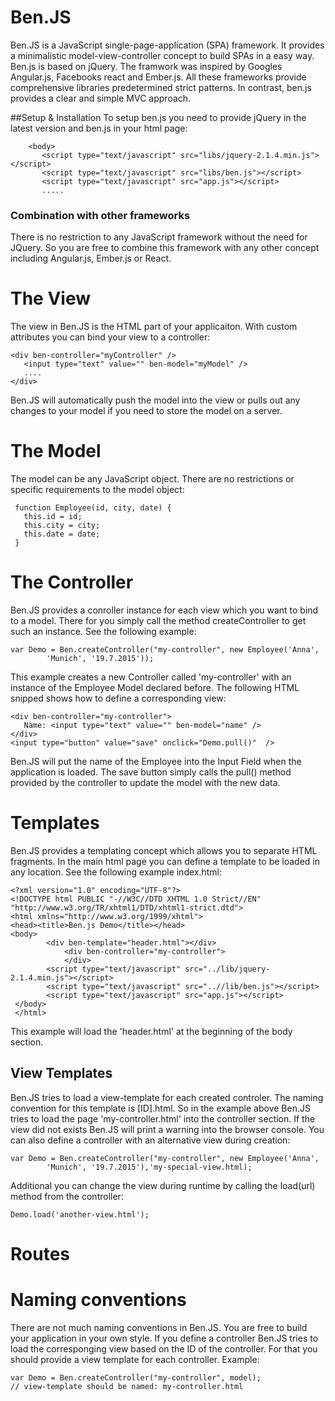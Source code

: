 # Ben.JS

Ben.JS is a JavaScript single-page-application (SPA) framework. It provides a minimalistic model-view-controller 
concept to build SPAs in a easy way. Ben.js is based on jQuery. The framwork was inspired by Googles Angular.js, 
Facebooks react and Ember.js. All these frameworks provide comprehensive libraries predetermined strict patterns. 
In contrast, ben.js provides a clear and simple MVC approach.

##Setup & Installation
To setup ben.js you need to provide jQuery in the latest version and ben.js in your html page:

    	<body>
    	   <script type="text/javascript" src="libs/jquery-2.1.4.min.js"></script>
    	   <script type="text/javascript" src="libs/ben.js"></script>
    	   <script type="text/javascript" src="app.js"></script>
    	   .....

### Combination with other frameworks
There is no restriction to any JavaScript framework without the need for JQuery. So you are free to combine this framework with any other concept including Angular.js, Ember.js or React.




# The View

The view in Ben.JS is the HTML part of your applicaiton. With custom attributes you can bind your view to a controller:

    <div ben-controller="myController" />
       <input type="text" value="" ben-model="myModel" />
       ....
    </div>
    
Ben.JS will automatically push the model into the view or pulls out any changes to your model if you need to store the model on a server.

# The Model

The model can be any JavaScript object. There are no restrictions or specific requirements to the model object:

    
     function Employee(id, city, date) {
       this.id = id;
	   this.city = city;
       this.date = date;
     }

# The Controller

Ben.JS provides a conroller instance for each view which you want to bind to a model. There for you simply call the method createController to get such an instance. See the following example:

    var Demo = Ben.createController("my-controller", new Employee('Anna',
    		'Munich', '19.7.2015'));


This example creates a new Controller called 'my-controller' with an instance of the Employee Model declared before. The following HTML snipped shows how to define a corresponding view:

    <div ben-controller="my-controller">
       Name: <input type="text" value="" ben-model="name" />
    </div>	
    <input type="button" value="save" onclick="Demo.pull()"  />

Ben.JS will put the name of the Employee into the Input Field when the application is loaded. The save button simply calls the pull() method provided by the controller to update the model with the new data.

# Templates
Ben.JS provides a templating concept which allows you to separate HTML fragments. In the main html page you can define
a template to be loaded in any location. See the following example index.html:

    <?xml version="1.0" encoding="UTF-8"?>
    <!DOCTYPE html PUBLIC "-//W3C//DTD XHTML 1.0 Strict//EN"
    "http://www.w3.org/TR/xhtml1/DTD/xhtml1-strict.dtd">
    <html xmlns="http://www.w3.org/1999/xhtml">
    <head><title>Ben.js Demo</title></head>
    <body>
    		<div ben-template="header.html"></div>
    			<div ben-controller="my-controller">
    			</div>
    		<script type="text/javascript" src="../lib/jquery-2.1.4.min.js"></script>
    		<script type="text/javascript" src="..//lib/ben.js"></script>
    		<script type="text/javascript" src="app.js"></script>
     </body>
     </html>

This example will load the 'header.html' at the beginning of the body section.

## View Templates
Ben.JS tries to load a view-template for each created controler. The naming convention for this template is [ID].html. So in the example above Ben.JS tries to load the page 'my-controller.html' into the controller section. 
If the view did not exists Ben.JS will print a warning into the browser console. 
You can also define a controller with an alternative view during creation:

    var Demo = Ben.createController("my-controller", new Employee('Anna',
    		'Munich', '19.7.2015'),'my-special-view.html);

Additional you can change the view during runtime by calling the load(url) method from the controller:

    Demo.load('another-view.html');



# Routes


# Naming conventions    
There are not much naming conventions in Ben.JS. You are free to build your application in your own style.
If you define a controller Ben.JS tries to load the corresponging view based on the ID of the controller.
For that you should provide a view template for each controller.
Example:

    var Demo = Ben.createController("my-controller", model);
    // view-template should be named: my-controller.html



